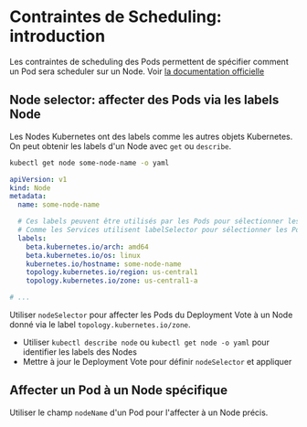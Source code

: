 # Contraintes de Scheduling: introduction

Les contraintes de scheduling des Pods permettent de spécifier comment un Pod sera scheduler sur un Node. Voir [la documentation officielle](https://kubernetes.io/docs/concepts/scheduling-eviction/assign-pod-node/#affinity-and-anti-affinity)

## Node selector: affecter des Pods via les labels Node

Les Nodes Kubernetes ont des labels comme les autres objets Kubernetes. On peut obtenir les labels d'un Node avec `get` ou `describe`.

```sh
kubectl get node some-node-name -o yaml
```
```yaml
apiVersion: v1
kind: Node
metadata:
  name: some-node-name

  # Ces labels peuvent être utilisés par les Pods pour sélectionner les Nodes
  # Comme les Services utilisent labelSelector pour sélectionner les Pods
  labels:
    beta.kubernetes.io/arch: amd64
    beta.kubernetes.io/os: linux
    kubernetes.io/hostname: some-node-name
    topology.kubernetes.io/region: us-central1
    topology.kubernetes.io/zone: us-central1-a

# ...
```

Utiliser `nodeSelector` pour affecter les Pods du Deployment Vote à un Node donné via le label `topology.kubernetes.io/zone`.
- Utiliser `kubectl describe node` ou `kubectl get node -o yaml` pour identifier les labels des Nodes
- Mettre à jour le Deployment Vote pour définir `nodeSelector` et appliquer

## Affecter un Pod à un Node spécifique

Utiliser le champ `nodeName` d'un Pod pour l'affecter à un Node précis.